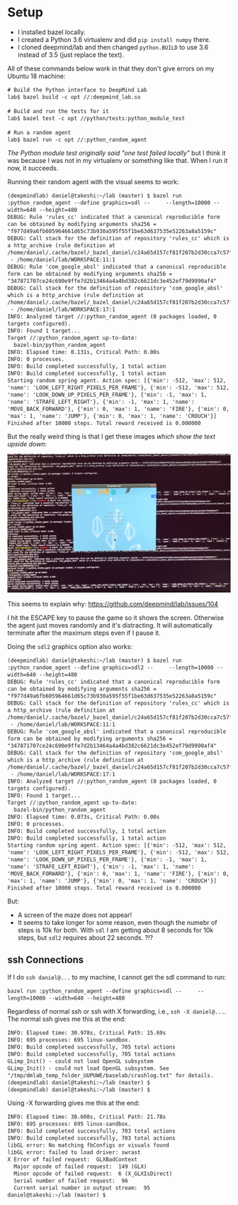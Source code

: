 # Setup

- I installed bazel locally. 
- I created a Python 3.6 virtualenv and did `pip install numpy` there.
- I cloned deepmind/lab and then changed `python.BUILD` to use 3.6 instead of 3.5 (just replace the text).

All of these commands below work in that they don't give errors on my Ubuntu 18 machine:

```
# Build the Python interface to DeepMind Lab
lab$ bazel build -c opt //:deepmind_lab.so

# Build and run the tests for it
lab$ bazel test -c opt //python/tests:python_module_test

# Run a random agent
lab$ bazel run -c opt //:python_random_agent
```

*The Python module test originally said "one test failed locally"* but I think it was because I was not in my virtualenv or something like that. When I run it now, it succeeds.

Running their random agent with the visual seems to work:

```
(deepmindlab) daniel@takeshi:~/lab (master) $ bazel run :python_random_agent --define graphics=sdl --     --length=10000 --width=640 --height=480
DEBUG: Rule 'rules_cc' indicated that a canonical reproducible form can be obtained by modifying arguments sha256 = "f977d49a6fb605964661d65c73b930a595f55f1be63d637535e52263a8a5159c"
DEBUG: Call stack for the definition of repository 'rules_cc' which is a http_archive (rule definition at /home/daniel/.cache/bazel/_bazel_daniel/c24a65d157cf81f207b2d30cca7c57fc/external/bazel_tools/tools/build_defs/repo/http.bzl:262:16):
 - /home/daniel/lab/WORKSPACE:11:1
DEBUG: Rule 'com_google_absl' indicated that a canonical reproducible form can be obtained by modifying arguments sha256 = "347871707ce24c690e9ffe7d2b13464a4a4bd382c6621dc3e452ef79d9990af4"
DEBUG: Call stack for the definition of repository 'com_google_absl' which is a http_archive (rule definition at /home/daniel/.cache/bazel/_bazel_daniel/c24a65d157cf81f207b2d30cca7c57fc/external/bazel_tools/tools/build_defs/repo/http.bzl:262:16):
 - /home/daniel/lab/WORKSPACE:17:1
INFO: Analyzed target //:python_random_agent (0 packages loaded, 0 targets configured).
INFO: Found 1 target...
Target //:python_random_agent up-to-date:
  bazel-bin/python_random_agent
INFO: Elapsed time: 0.131s, Critical Path: 0.00s
INFO: 0 processes.
INFO: Build completed successfully, 1 total action
INFO: Build completed successfully, 1 total action
Starting random spring agent. Action spec: [{'min': -512, 'max': 512, 'name': 'LOOK_LEFT_RIGHT_PIXELS_PER_FRAME'}, {'min': -512, 'max': 512, 'name': 'LOOK_DOWN_UP_PIXELS_PER_FRAME'}, {'min': -1, 'max': 1, 'name': 'STRAFE_LEFT_RIGHT'}, {'min': -1, 'max': 1, 'name': 'MOVE_BACK_FORWARD'}, {'min': 0, 'max': 1, 'name': 'FIRE'}, {'min': 0, 'max': 1, 'name': 'JUMP'}, {'min': 0, 'max': 1, 'name': 'CROUCH'}]
Finished after 10000 steps. Total reward received is 0.000000
```

But the really weird thing is that I get these images *which show the text upside down*: 

![](IMG_5591_upside_down.JPG)

This seems to explain why: https://github.com/deepmind/lab/issues/104 

I hit the ESCAPE key to pause the game so it shows the screen. Otherwise the agent just moves randomly and it's distracting. It will automatically terminate after the maximum steps even if I pause it.

Doing the `sdl2` graphics option also works:

```
(deepmindlab) daniel@takeshi:~/lab (master) $ bazel run :python_random_agent --define graphics=sdl2 --     --length=10000 --width=640 --height=480
DEBUG: Rule 'rules_cc' indicated that a canonical reproducible form can be obtained by modifying arguments sha256 = "f977d49a6fb605964661d65c73b930a595f55f1be63d637535e52263a8a5159c"
DEBUG: Call stack for the definition of repository 'rules_cc' which is a http_archive (rule definition at /home/daniel/.cache/bazel/_bazel_daniel/c24a65d157cf81f207b2d30cca7c57fc/external/bazel_tools/tools/build_defs/repo/http.bzl:262:16):
 - /home/daniel/lab/WORKSPACE:11:1
DEBUG: Rule 'com_google_absl' indicated that a canonical reproducible form can be obtained by modifying arguments sha256 = "347871707ce24c690e9ffe7d2b13464a4a4bd382c6621dc3e452ef79d9990af4"
DEBUG: Call stack for the definition of repository 'com_google_absl' which is a http_archive (rule definition at /home/daniel/.cache/bazel/_bazel_daniel/c24a65d157cf81f207b2d30cca7c57fc/external/bazel_tools/tools/build_defs/repo/http.bzl:262:16):
 - /home/daniel/lab/WORKSPACE:17:1
INFO: Analyzed target //:python_random_agent (0 packages loaded, 0 targets configured).
INFO: Found 1 target...
Target //:python_random_agent up-to-date:
  bazel-bin/python_random_agent
INFO: Elapsed time: 0.073s, Critical Path: 0.00s
INFO: 0 processes.
INFO: Build completed successfully, 1 total action
INFO: Build completed successfully, 1 total action
Starting random spring agent. Action spec: [{'min': -512, 'max': 512, 'name': 'LOOK_LEFT_RIGHT_PIXELS_PER_FRAME'}, {'min': -512, 'max': 512, 'name': 'LOOK_DOWN_UP_PIXELS_PER_FRAME'}, {'min': -1, 'max': 1, 'name': 'STRAFE_LEFT_RIGHT'}, {'min': -1, 'max': 1, 'name': 'MOVE_BACK_FORWARD'}, {'min': 0, 'max': 1, 'name': 'FIRE'}, {'min': 0, 'max': 1, 'name': 'JUMP'}, {'min': 0, 'max': 1, 'name': 'CROUCH'}]
Finished after 10000 steps. Total reward received is 0.000000
```

But:

- A screen of the maze does not appear!
- It seems to take longer for some reason, even though the numebr of steps is 10k for both. With `sdl` I am getting about 8 seconds for 10k steps, but `sdl2` requires about 22 seconds. ?!?


## ssh Connections

If I do `ssh daniel@...` to my machine, I cannot get the sdl command to run:

```
bazel run :python_random_agent --define graphics=sdl --     --length=10000 --width=640 --height=480
```

Regardless of normal ssh or ssh with X forwarding, i.e., `ssh -X daniel@...`. The normal ssh gives me this at the end:

```
INFO: Elapsed time: 30.978s, Critical Path: 15.69s
INFO: 695 processes: 695 linux-sandbox.
INFO: Build completed successfully, 705 total actions
INFO: Build completed successfully, 705 total actions
GLimp_Init() - could not load OpenGL subsystem
GLimp_Init() - could not load OpenGL subsystem. See "/tmp/dmlab_temp_folder_UUPUWE/baselab/crashlog.txt" for details.(deepmindlab) daniel@takeshi:~/lab (master) $
(deepmindlab) daniel@takeshi:~/lab (master) $
```

Using -X forwarding gives me this at the end:

```
INFO: Elapsed time: 30.608s, Critical Path: 21.78s
INFO: 695 processes: 695 linux-sandbox.
INFO: Build completed successfully, 703 total actions
INFO: Build completed successfully, 703 total actions
libGL error: No matching fbConfigs or visuals found
libGL error: failed to load driver: swrast
X Error of failed request:  GLXBadContext
  Major opcode of failed request:  149 (GLX)
  Minor opcode of failed request:  6 (X_GLXIsDirect)
  Serial number of failed request:  96
  Current serial number in output stream:  95
daniel@takeshi:~/lab (master) $
```
